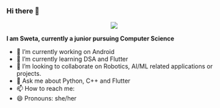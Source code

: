 ### Hi there 👋

<p align="center">
  <img src="https://img.freepik.com/free-vector/young-woman-uses-computer-work-reduce-infection_1150-34985.jpg"/>
</p>


**I am Sweta, currently a junior pursuing Computer Science** 


- 🔭 I’m currently working on Android
- 🌱 I’m currently learning DSA and Flutter 
- 👯 I’m looking to collaborate on Robotics, AI/ML related applications or projects.  
- 💬 Ask me about Python, C++ and Flutter 
- 📫 How to reach me: 
- 😄 Pronouns: she/her



